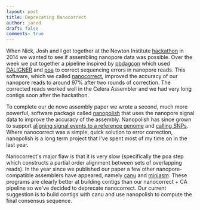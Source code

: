 ```yaml
---
layout: post
title: Deprecating Nanocorrect
author: jared
draft: false
comments: true
---
```


When Nick, Josh and I got together at the Newton Institute [hackathon](http://simpsonlab.github.io/2015/03/30/optimizing-hmm/) in 2014 we wanted to see if assembling nanopore data was possible. Over the week we put together a pipeline inspired by [pbdagcon](https://github.com/PacificBiosciences/pbdagcon) which used [DALIGNER](https://github.com/thegenemyers/DALIGNER) and [poa](http://sourceforge.net/projects/poamsa/) to correct sequencing errors in nanopore reads. This software, which we called [nanocorrect](https://github.com/jts/nanocorrect), improved the accuracy of our nanopore reads to around 97% after two rounds of correction. The corrected reads worked well in the Celera Assembler and we had very long contigs soon after the hackathon.

To complete our de novo assembly paper we wrote a second, much more powerful, software package called [nanopolish](https://github.com/jts/nanopolish) that uses the nanopore signal data to improve the accuracy of the assembly. Nanopolish has since grown to support [aligning signal events to a reference genome](http://simpsonlab.github.io/2015/04/08/eventalign) and [calling SNPs](http://simpsonlab.github.io/2016/02/03/ebola-snps/). Where nanocorrect was a simple, quick solution to error correction, nanopolish is a long term project that I've spent most of my time on in the last year.

Nanocorrect's major flaw is that it is very slow (specifically the poa step which constructs a partial order alignment between sets of overlapping reads). In the year since we published our paper a few other nanopore-compatible assemblers have appeared, namely [canu](http://canu.readthedocs.org/en/latest/quick-start.html) and [miniasm](http://arxiv.org/abs/1512.01801). These programs are clearly better at building contigs than our nanocorrect + CA pipeline so we've decided to deprecate nanocorrect. Our current suggestion is to build contigs with canu and use nanopolish to compute the final consensus sequence. 
